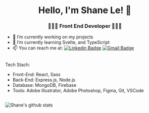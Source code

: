 <h1 align="center">Hello, I'm Shane Le! 👋</h1>
<h3 align="center">👨🏽‍💻 Front End Developer 👨🏽‍💻</h3>

- 🔭 I’m currently working on my projects
- 🌱 I’m currently learning Svelte, and TypeScript 
- 📫 You can reach me at: [![Linkedin Badge](https://img.shields.io/badge/-LinkedIn-blue?style=flat-square&logo=Linkedin&logoColor=white&link=)](https://www.linkedin.com/in/shane-anh-dagatan-le/) 
 [![Gmail Badge](https://img.shields.io/badge/-Gmail-c14438?style=flat-square&logo=Gmail&logoColor=white&link=mailto:shuklaraghav321.com)](mailto:shane.anh.d.le@gmail.com)
## 
Tech Stach: 
- Front-End: React, Sass
- Back-End: Express.js, Node.js
- Database: MongoDB, Firebase
- Tools: Adobe Illustrator, Adobe Photoshop, Figma, Git, VSCode
## 
![Shane's github stats](https://github-readme-stats.vercel.app/api?username=shanedle&&show_icons=true&title_color=ffffff&icon_color=bb2acf&text_color=daf7dc&bg_color=151515)
